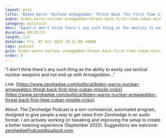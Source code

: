 ```yaml
---
layout: post
title: "Biden Warns 'Nuclear Armageddon' Threat Back 'For First Time Since Cuban Missile Crisis'"
audio: biden-warns-nuclear-armageddon-threat-back-first-time-cuban-missile-crisis-0
category: political
desc: "&quot;I don't think there's any such thing as the ability to easily use tactical nuclear weapons and not end up with Armageddon...&quot;"
duration: 00:01:53
length: 113
datetime: Fri, 07 Oct 2022 10:11:00 +0000
tags: podcast
guid: biden-warns-nuclear-armageddon-threat-back-first-time-cuban-missile-crisis-0
order: 0
---
```

&quot;I don't think there's any such thing as the ability to easily use tactical nuclear weapons and not end up with Armageddon...&quot;

Link: [https://www.zerohedge.com/political/biden-warns-nuclear-armageddon-threat-back-first-time-cuban-missile-crisis](https://www.zerohedge.com/political/biden-warns-nuclear-armageddon-threat-back-first-time-cuban-missile-crisis)

About: The Zerohedge Podcast is a non-commercial, automated program, designed to give people a way to get news from Zerohedge in an audio format.  I am actively working on tweaking and improving the setup to create a better listening experience (September 2022).  Suggestions are welcome: [zerohedgePodcast@outlook.com](mailto:zerohedgePodcast@outlook.com)